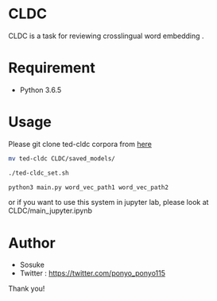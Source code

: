 # CLDC 
 
CLDC is a task for reviewing crosslingual word embedding .
 


# Requirement
 
* Python 3.6.5


 
# Usage
 
Please git clone ted-cldc corpora from [here](http://www.clg.ox.ac.uk/tedcldc.html)

 
```bash
mv ted-cldc CLDC/saved_models/
```


```bash
./ted-cldc_set.sh
```
 
```bash
python3 main.py word_vec_path1 word_vec_path2
```

or if you want to use this system in jupyter lab, please look at CLDC/main_jupyter.ipynb
 

 
# Author
 
* Sosuke
* Twitter : https://twitter.com/ponyo_ponyo115
 

 

 
Thank you!